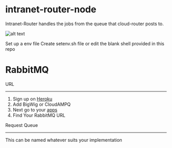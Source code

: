 intranet-router-node
====================

Intranet-Router handles the jobs from the queue that cloud-router posts to.

![alt text](https://raw.github.com/ShoppinPal/cloud-pos-router/master/architecture.png "Architecture")

Set up a env file
  Create setenv.sh file or edit the blank shell provided in this repo

# RabbitMQ 

URL
- - -
 1. Sign up on [Heroku](https://www.heroku.com)
 2. Add BigWig or CloudAMPQ 
 3. Next go to your [apps](https://dashboard.heroku.com/appseroku.com/apps)
 4. Find Your RabbitMQ URL
 
Request Queue
- - -
 This can be named whatever suits your implementation
  
